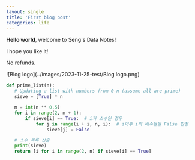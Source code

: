 ```yaml
---
layout: single
title: 'First blog post'
categories: life
---
```


**Hello world**, welcome to Seng's Data Notes!

I hope you like it!

No refunds. 

![Blog logo](../images/2023-11-25-test/Blog logo.png)

```python
def prime_list(n):
   # Updating a list with numbers from 0-n (assume all are prime)
   sieve = [True] * n

   m = int(n ** 0.5)
   for i in range(2, m + 1):
       if sieve[i] == True:  # i가 소수인 경우
           for j in range(i + i, n, i):  # i이후 i의 배수들을 False 판정
               sieve[j] = False

   # 소수 목록 산출
   print(sieve)
   return [i for i in range(2, n) if sieve[i] == True]
```

